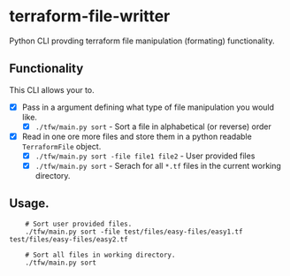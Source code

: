 # terraform-file-writter
Python CLI provding terraform file manipulation (formating) functionality. 

## Functionality
This CLI allows your to.
- [x] Pass in a argument defining what type of file manipulation you would like. 
    - [x] `./tfw/main.py sort` - Sort a file in alphabetical (or reverse) order
- [x] Read in one ore more files and store them in a python readable `TerraformFile` object.
    - [x] `./tfw/main.py sort -file file1 file2` - User provided files
    - [x] `./tfw/main.py sort` - Serach for all `*.tf` files in the current working directory.

## Usage.

```
    # Sort user provided files.
    ./tfw/main.py sort -file test/files/easy-files/easy1.tf test/files/easy-files/easy2.tf

    # Sort all files in working directory.
    ./tfw/main.py sort
```
